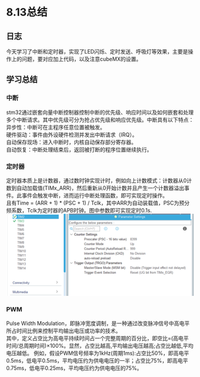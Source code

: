 # 8.13总结
## 日志
今天学习了中断和定时器，实现了LED闪烁、定时发送、呼吸灯等效果，主要是操作上的问题，要对应加上代码，以及注意cubeMX的设置。
## 学习总结
### 中断
stm32通过嵌套向量中断控制器控制中断的优先级、响应时间以及如何嵌套和处理多个中断请求。其中优先级可分为抢占优先级和响应优先级。中断具有以下特点：  
异步性：中断可在主程序任意位置被触发。  
硬件驱动：事件由外设硬件检测并发出中断请求（IRQ）。  
自动保存现场：进入中断时，内核自动保存部分寄存器。  
自动恢复：中断处理结束后，返回被打断的程序位置继续执行。
### 定时器
定时器本质上是计数器，通过数时钟实现计时，例如向上计数模式：计数器从0计数到自动加载值(TIMx_ARR)，然后重新从0开始计数并且产生一个计数器溢出事件。此事件会触发中断，进而运行中断处理函数，即可实现定时操作。  
且有Time = (ARR + 1) * (PSC + 1) / Tclk，其中ARR为自动装载值，PSC为预分频系数，Tclk为定时器的APB时钟。图中参数即可实现定时0.1s.  
![加载中...](./timer.png)
### PWM
Pulse Width Modulation，即脉冲宽度调制，是一种通过改变脉冲信号中高电平所占时间比例来控制平均输出电压或功率的技术。  
其中，定义占空比为高电平持续时间占一个完整周期的百分比，即空比=(高电平时间/总周期时间)×100%。显然，占空比越高,平均输出电压越高;占空比越低,平均电压越低。
例如，假设PWM信号频率为1kHz(周期1ms):占空比50%，即高电平0.5ms，低电平0.5ms，平均电压约为供电电压的一半；占空比75%，即高电平0.75ms，低电平0.25ms，平均电压约为供电电压的75%。